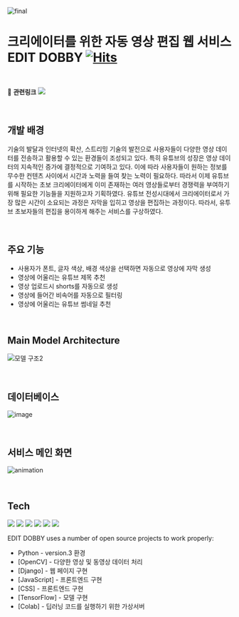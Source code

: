 ![final](https://user-images.githubusercontent.com/79674119/164652365-de9154be-72b8-4b97-a614-7e6f73370ac4.png)


# 크리에이터를 위한  자동 영상 편집 웹 서비스 EDIT DOBBY [![Hits](https://hits.seeyoufarm.com/api/count/incr/badge.svg?url=https%3A%2F%2Fgithub.com%2FAIVLE-School-first-Big-Project%2FEditDobby&count_bg=%236E5029&title_bg=%23F3C385&icon=&icon_color=%23E7E7E7&title=hits&edge_flat=false)](https://hits.seeyoufarm.com)
<br/>


:link: **관련링크** <a href="https://drive.google.com/file/d/1fzgPNdyGTnzvcMkRXTbUQq1-1Dv0BtUc/view?usp=sharing"><img src="https://img.shields.io/badge/Poster-3766AB?style=flat-square&color=blue&link=내링크"/></a>

<br/>

## 개발 배경

기술의 발달과 인터넷의 확산, 스트리밍 기술의 발전으로 사용자들이 다양한 영상 데이터를 전송하고 활용할 수 있는 환경들이 조성되고 있다. 특히 유튜브의 성장은 영상 데이터의 지속적인 증가에 결정적으로 기여하고 있다. 이에 따라 사용자들이 원하는 정보를 무수한 컨텐츠 사이에서 시간과 노력을 들여 찾는 노력이 필요하다. 따라서 이제 유튜브를 시작하는 초보 크리에이터에게 이미 존재하는 여러 영상들로부터 경쟁력을 부여하기 위해 필요한 기능들을 지원하고자 기획하였다. 유튜브 전성시대에서 크리에이터로서 가장 많은 시간이 소요되는 과정은 자막을 입히고 영상을 편집하는 과정이다. 따라서, 유투브 초보자들의 편집을 용이하게 해주는 서비스를 구상하였다. 

<br/>

## 주요 기능

- 사용자가 폰트, 글자 색상, 배경 색상을 선택하면 자동으로 영상에 자막 생성
- 영상에 어울리는 유튜브 제목 추천
- 영상 업로드시 shorts를 자동으로 생성
- 영상에 들어간 비속어를 자동으로 필터링
- 영상에 어울리는 유튜브 썸네일 추천 

<br/>

## Main Model Architecture

![모델 구조2](https://user-images.githubusercontent.com/79674119/167116303-608e0b91-1c72-4fd3-bde6-372ad059a8d2.png)
  
<br/>

## 데이터베이스
![image](https://user-images.githubusercontent.com/74889165/167282957-48f2253d-c69b-444b-86ba-3602ee4f4fb3.png)

<br/>


## 서비스 메인 화면  
![animation](https://user-images.githubusercontent.com/74889165/167283316-73bbcffb-7dea-4135-afa9-bbc86cebbc09.gif)

<br/>
  
  
## Tech
<img src="https://img.shields.io/badge/Python-3766AB?style=flat-square&logo=Python&logoColor=white"/></a>
<img src="https://img.shields.io/badge/OpenCV-3766AB?style=flat-square&logo=OpenCV&logoColor=49FF00&color=red"/></a>
<img src="https://img.shields.io/badge/Django-3766AB?style=flat-square&color=84DFFF"/></a>
<img src="https://img.shields.io/badge/JavaScript-3766AB?style=flat-square&logo=React&logoColor=black&color=84DFFF"/></a>
<img src="https://img.shields.io/badge/CSS-3766AB?style=flat-square&color=grey"/></a>
<img src="https://img.shields.io/badge/TensorFlow-3766AB?style=flat-square&logo=TensorFlow&logoColor=yellow&color=orange"/></a>

EDIT DOBBY uses a number of open source projects to work properly:

- Python - version.3 환경
- [OpenCV] - 다양한 영상 및 동영상 데이터 처리
- [Django] - 웹 페이지 구현
- [JavaScript] - 프론트엔드 구현
- [CSS] - 프론트엔드 구현
- [TensorFlow] - 모델 구현
- [Colab] - 딥러닝 코드를 실행하기 위한 가상서버
